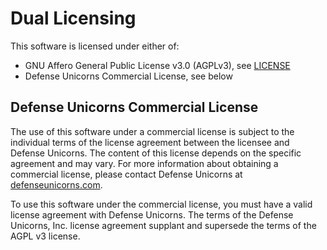 # Dual Licensing

This software is licensed under either of:

- GNU Affero General Public License v3.0 (AGPLv3), see [LICENSE](./LICENSE)
- Defense Unicorns Commercial License, see below

## Defense Unicorns Commercial License

The use of this software under a commercial license is subject to the individual
terms of the license agreement between the licensee and Defense Unicorns. The
content of this license depends on the specific agreement and may vary. For
more information about obtaining a commercial license, please contact
Defense Unicorns at [defenseunicorns.com](https://defenseunicorns.com).

To use this software under the commercial license, you must have a valid license
agreement with Defense Unicorns. The terms of the Defense Unicorns, Inc. license
agreement supplant and supersede the terms of the AGPL v3 license.
